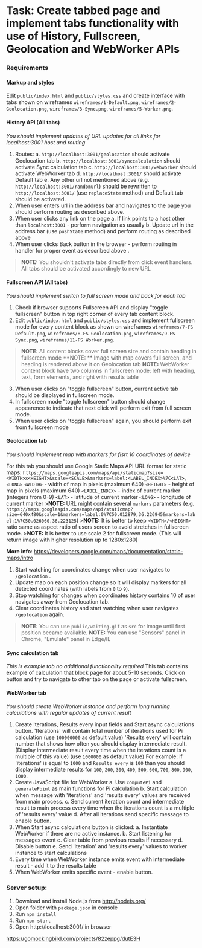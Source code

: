 # Task: Create tabbed page and implement tabs functionality with use of History, Fullscreen, Geolocation and WebWorker APIs

###  Requirements

####  Markup and styles
Edit `public/index.html` and `public/styles.css` and create interface with tabs shown on wireframes `wireframes/1-Default.png`, `wireframes/2-Geolocation.png`, `wireframes/3-Sync.png`, `wireframes/5-Worker.png`.

#### History API (All tabs)
*You should implement updates of URL updates for all links for localhost:3001 host and routing*
1. Routes:
	a. `http://localhost:3001/geolocation` should activate Geolocation tab
	b. `http://localhost:3001/synccalculation` should activate Sync calculation tab
	c. `http://localhost:3001/webworker` should activate WebWorker tab
	d. `http://localhost:3001/` should activate Default tab
	e. Any other url not mentioned above (e.g. `http://localhost:3001/randomurl`) should be rewritten to `http://localhost:3001/` (use `replaceState` method) and Default tab should be activated.
2. When user enters url in the address bar and navigates to the page you should perform routing as described above.
3. When user clicks any link on the page
	a. If link points to a host other than `localhost:3001` - perform navigation as usually
	b. Update url in the address bar (use `pushState` method) and perform routing as described above
4. When user clicks Back button in the browser - perform routing in handler for proper event as described above .
>**NOTE:** You shouldn't activate tabs directly from click event handlers. All tabs should be activated accordingly to new URL

#### Fullscreen API (All tabs)
*You should implement switch to full screen mode and back for each tab*
1. Check if browser supports Fullscreen API and display "toggle fullscreen" button in top right corner of every tab content block.
2. Edit `public/index.html` and `public/styles.css` and implement fullscreen mode for every content block as shown on wireframes `wireframes/7-FS Default.png`, `wireframes/8-FS Geolocation.png`, `wireframes/9-FS Sync.png`, `wireframes/11-FS Worker.png`.

>**NOTE:** All content blocks cover full screen size and contain heading in fullscreen mode
>**NOTE: ** Image with map covers full screen, and heading is rendered above it on Geolocation tab
>**NOTE:** WebWorker content block have two columns in fullscreen mode: left with heading, text, form elements, and right with results table

3. When user clicks on "toggle fullscreen" button, current active tab should be displayed in fullscreen mode.
4. In fullscreen mode "toggle fullscreen" button should change appearence to indicate that next click will perform exit from full screen mode.
5. When user clicks on "toggle fullscreen" again, you should perform exit from fullscreen mode

#### Geolocation tab
*You should implement map with markers for fisrt 10 coordinates of device*

For this tab you should use Google Static Maps API
URL format for static maps: `https://maps.googleapis.com/maps/api/staticmap?size=<WIDTH>x<HEIGHT>&scale=<SCALE>&markers=label:<LABEL_INDEX>%7C<LAT>,<LONG>`
	`<WIDTH>` - width of map in pixels (maximum 640)
	`<HEIGHT>` - height of map in pixels (maximum 640)
	`<LABEL_INDEX>` - index of current marker (integers from 0-9)
	`<LAT>` - latitude of current marker
	`<LONG>` - longitude of current marker
	>**NOTE:** URL might contain several `markers` parameters (e.g. `https://maps.googleapis.com/maps/api/staticmap?size=640x480&scale=1&markers=label:0%7C50.012879,36.226945&markers=label:1%7C50.026060,36.223125`)
	>**NOTE:** It is better to keep `<WIDTH>/<HEIGHT>` ratio same as aspect ratio of users screen to avoid stretches in fullscreen mode.
	>**NOTE:** It is better to use scale 2 for fullscreen mode. (This will return image with higher resolution up to 1280x1280)

**More info**: https://developers.google.com/maps/documentation/static-maps/intro

1. Start watching for coordinates change when user navigates to `/geolocation` .
2. Update map on each position change so it will display markers for all detected coordinates (with labels from `0` to `9`).
3. Stop watching for changes when coordinates history contains 10 of user navigates away from Geolocation tab.
4. Clear coordinates history and start watching when user navigates `/geolocation` again.
>**NOTE:** You can use `public/waiting.gif` as `src` for image until first position became available.
>**NOTE:** You can use "Sensors" panel in Chrome, "Emulate" panel in Edge/IE

#### Sync calculation tab
*This is example tab no additional functionality required*
This tab contains example of calculation that block page for about 5-10 seconds.
Click on button and try to navigate to other tab on the page or activate fullscreen.

#### WebWorker tab
*You should create WebWorker instance and perform long running calculations with regular updates of current result*
1. Create Iterations, Results every input fields and Start async calculations button.
	'Iterations' will contain total number of iterations used for Pi calculation (use `100000000` as default value)
	'Results every' will contain number that shows how often you should display intermediate result. (Display intermediate result every time when the iterations count is a multiple of this value) (use `1000000` as default value)
	For example: if 'iterations' is equal to `1000` and `Results every` is `100` than you should display intermediate results for `100`, `200`, `300`, `400`, `500`, `600`, `700`, `800`, `900`, `1000`.
2. Create JavaScript file for WebWorker
	a. Use `computePi` and `generatePoint` as main functions for Pi calculation
	b. Start calculation when message with 'iterations' and 'results every' values are received from main process.
	c. Send current iteration count and intermediate result to main process every time when the iterations count is a multiple of 'results every' value
	d. After all iterations send specific message to enable button.
3. When Start async calculations button is clicked:
	a. Instantiate WebWorker if there are no active instance.
	b. Start listening for messages event
	c. Clear table from previous results if necessary
	d. Disable button
	e. Send 'iteration' and 'results every' values to worker instance to start calculations
4. Every time when WebWorker instance emits event with intermediate result - add it to the results table
5. When WebWorker emits specific event - enable button.


### Server setup:

1. Download and install Node.js from http://nodejs.org/
2. Open folder with ```package.json``` in console
3. Run ```npm install```
4. Run ```npm start```
5. Open http://localhost:3001/ in browser


https://gomockingbird.com/projects/82zeppg/dutE3H
